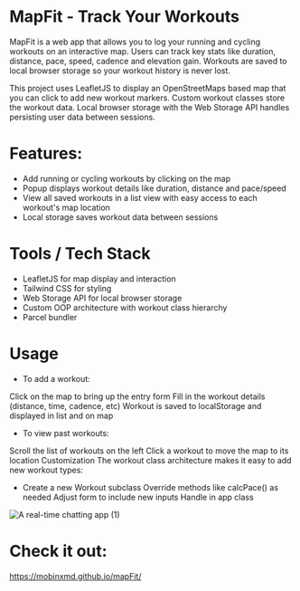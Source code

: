 # MapFit - Track Your Workouts

MapFit is a web app that allows you to log your running and cycling workouts on an interactive map. Users can track key stats like duration, distance, pace, speed, cadence and elevation gain. Workouts are saved to local browser storage so your workout history is never lost.

This project uses LeafletJS to display an OpenStreetMaps based map that you can click to add new workout markers. Custom workout classes store the workout data. Local browser storage with the Web Storage API handles persisting user data between sessions.

# Features:
 - Add running or cycling workouts by clicking on the map
 - Popup displays workout details like duration, distance and pace/speed
 - View all saved workouts in a list view with easy access to each workout's map location
 - Local storage saves workout data between sessions

# Tools / Tech Stack
- LeafletJS for map display and interaction
- Tailwind CSS for styling
- Web Storage API for local browser storage
- Custom OOP architecture with workout class hierarchy
- Parcel bundler

# Usage
- To add a workout:

Click on the map to bring up the entry form
Fill in the workout details (distance, time, cadence, etc)
Workout is saved to localStorage and displayed in list and on map

- To view past workouts:

Scroll the list of workouts on the left
Click a workout to move the map to its location
Customization
The workout class architecture makes it easy to add new workout types:

- Create a new Workout subclass
Override methods like calcPace() as needed
Adjust form to include new inputs
Handle in app class

![A real-time chatting app (1)](https://github.com/mobinxmd/mapFit/assets/126049414/c86c407b-f589-4cc6-8178-c33eef7b1dff)

# Check it out:
https://mobinxmd.github.io/mapFit/

